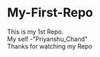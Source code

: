# My-First-Repo
This is my 1st Repo.
<br>
My self -"Priyanshu_Chand"
<br>
Thanks for watching my Repo
